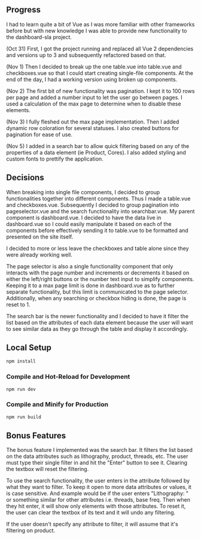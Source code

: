 ## Progress

I had to learn quite a bit of Vue as I was more familiar
with other frameworks before but with new knowledge I was 
able to provide new functionality to the dashboard-sla project.

(Oct 31) First, I got the project running and replaced all Vue 2
dependencies and versions up to 3 and subsequently refactored
based on that.

(Nov 1) Then I decided to break up the one table.vue into table.vue 
and checkboxes.vue so that I could start creating single-file 
components. At the end of the day, I had a working version
using broken up components.

(Nov 2) The first bit of new functionality was pagination. I
kept it to 100 rows per page and added a number input to 
let the user go between pages. I used a calculation of the max 
page to determine when to disable these elements.

(Nov 3) I fully fleshed out the max page implementation. Then I
added dynamic row coloration for several statuses. I also created
buttons for pagination for ease of use.

(Nov 5) I added in a search bar to allow quick filtering based on
any of the properties of a data element (ie Product, Cores). I also
added styling and custom fonts to prettify the application.

## Decisions

When breaking into single file components, I decided to group functionalities
together into different components. Thus I made a table.vue and checkboxes.vue.
Subsequently I decided to group pagination into pageselector.vue and
the search functionality into searchbar.vue. My parent component is dashboard.vue.
I decided to have the data live in dashboard.vue so I could easily manipulate it
based on each of the components before effectively sending it to table.vue to
be formatted and presented on the site itself.

I decided to more or less leave the checkboxes and table alone since they
were already working well.

The page selector is also a single functionality component that only interacts with
the page number and increments or decrements it based on either the left/right buttons
or the number text input to simplify components. Keeping it to a max page limit 
is done in dashboard.vue as to further separate functionality, but this limit is 
communicated to the page selector. Additionally, when any searching or checkbox hiding
is done, the page is reset to 1.

The search bar is the newer functionality and I decided to have it filter the list
based on the attributes of each data element because the user will want to see similar
data as they go through the table and display it accordingly.

## Local Setup

```sh
npm install
```

### Compile and Hot-Reload for Development

```sh
npm run dev
```

### Compile and Minify for Production

```sh
npm run build
```


## Bonus Features

The bonus feature I implemented was the search bar. It filters the list based
on the data attributes such as lithography, product, threads, etc. The user must
type their single filter in and hit the "Enter" button to see it. Clearing the textbox
will reset the filtering.

To use the search functionality, the user enters in the attribute followed by what they
want to filter. To keep it open to more data attributes or values, it is case sensitive.
And example would be if the user enters "Lithography: <specified lithography value>" 
or something similar for other attributes i.e. threads, base freq. Then when they hit
enter, it will show only elements with those attributes. To reset it, the user can
clear the textbox of its text and it will undo any filtering.

If the user doesn't specify any attribute to filter, it will assume that it's filtering
on product.
